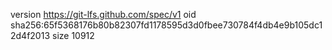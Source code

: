 version https://git-lfs.github.com/spec/v1
oid sha256:65f5368176b80b82307fd1178595d3d0fbee730784f4db4e9b105dc12d4f2013
size 10912

